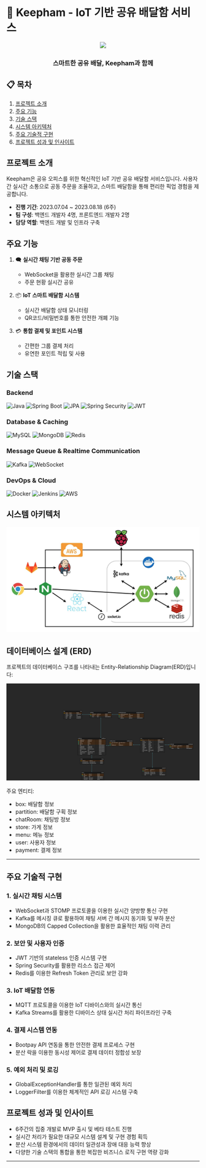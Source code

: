 # 🚚 Keepham - IoT 기반 공유 배달함 서비스

<div align="center">
  <img src="[Keepham 로고 이미지 경로]" height="200"> 
  <h3>스마트한 공유 배달, Keepham과 함께</h3>
</div>

## 📋 목차
1. [프로젝트 소개](#프로젝트-소개)
2. [주요 기능](#주요-기능)
3. [기술 스택](#기술-스택)
4. [시스템 아키텍처](#시스템-아키텍처)
5. [주요 기술적 구현](#주요-기술적-구현)
6. [프로젝트 성과 및 인사이트](#프로젝트-성과-및-인사이트)

## 프로젝트 소개

Keepham은 공유 오피스를 위한 혁신적인 IoT 기반 공유 배달함 서비스입니다.
사용자 간 실시간 소통으로 공동 주문을 조율하고, 스마트 배달함을 통해 편리한 픽업 경험을 제공합니다.

- **진행 기간**: 2023.07.04 ~ 2023.08.18 (6주)
- **팀 구성**: 백엔드 개발자 4명, 프론트엔드 개발자 2명
- **담당 역할**: 백엔드 개발 및 인프라 구축

## 주요 기능

1. 🗨️ **실시간 채팅 기반 공동 주문**
   - WebSocket을 활용한 실시간 그룹 채팅
   - 주문 현황 실시간 공유

2. 📦 **IoT 스마트 배달함 시스템**
   - 실시간 배달함 상태 모니터링
   - QR코드/비밀번호를 통한 안전한 개폐 기능

3. 💳 **통합 결제 및 포인트 시스템**
   - 간편한 그룹 결제 처리
   - 유연한 포인트 적립 및 사용

## 기술 스택

### Backend
![Java](https://img.shields.io/badge/Java%2017-007396?style=for-the-badge&logo=java&logoColor=white)
![Spring Boot](https://img.shields.io/badge/Spring%20Boot%203.0.8-6DB33F?style=for-the-badge&logo=spring-boot&logoColor=white)
![JPA](https://img.shields.io/badge/JPA-59666C?style=for-the-badge&logo=hibernate&logoColor=white)
![Spring Security](https://img.shields.io/badge/Spring%20Security-6DB33F?style=for-the-badge&logo=spring-security&logoColor=white)
![JWT](https://img.shields.io/badge/JWT-000000?style=for-the-badge&logo=json-web-tokens&logoColor=white)

### Database & Caching
![MySQL](https://img.shields.io/badge/MySQL-4479A1?style=for-the-badge&logo=mysql&logoColor=white)
![MongoDB](https://img.shields.io/badge/MongoDB-47A248?style=for-the-badge&logo=mongodb&logoColor=white)
![Redis](https://img.shields.io/badge/Redis-DC382D?style=for-the-badge&logo=redis&logoColor=white)

### Message Queue & Realtime Communication
![Kafka](https://img.shields.io/badge/Apache%20Kafka-231F20?style=for-the-badge&logo=apache-kafka&logoColor=white)
![WebSocket](https://img.shields.io/badge/WebSocket-010101?style=for-the-badge&logo=socket.io&logoColor=white)

### DevOps & Cloud
![Docker](https://img.shields.io/badge/Docker-2496ED?style=for-the-badge&logo=docker&logoColor=white)
![Jenkins](https://img.shields.io/badge/Jenkins-D24939?style=for-the-badge&logo=jenkins&logoColor=white)
![AWS](https://img.shields.io/badge/AWS-232F3E?style=for-the-badge&logo=amazon-aws&logoColor=white)

## 시스템 아키텍처

![시스템 아키텍처 다이어그램 이미지](./image/keepham-ARC.jpg)

## 데이터베이스 설계 (ERD)

프로젝트의 데이터베이스 구조를 나타내는 Entity-Relationship Diagram(ERD)입니다:

![Keepham ERD](./image/ERD.png)

주요 엔티티:
- box: 배달함 정보
- partition: 배달함 구획 정보
- chatRoom: 채팅방 정보
- store: 가게 정보
- menu: 메뉴 정보
- user: 사용자 정보
- payment: 결제 정보

---

## 주요 기술적 구현

### 1. 실시간 채팅 시스템
- WebSocket과 STOMP 프로토콜을 이용한 실시간 양방향 통신 구현
- Kafka를 메시징 큐로 활용하여 채팅 서버 간 메시지 동기화 및 부하 분산
- MongoDB의 Capped Collection을 활용한 효율적인 채팅 이력 관리

### 2. 보안 및 사용자 인증
- JWT 기반의 stateless 인증 시스템 구현
- Spring Security를 활용한 리소스 접근 제어
- Redis를 이용한 Refresh Token 관리로 보안 강화

### 3. IoT 배달함 연동
- MQTT 프로토콜을 이용한 IoT 디바이스와의 실시간 통신
- Kafka Streams를 활용한 디바이스 상태 실시간 처리 파이프라인 구축

### 4. 결제 시스템 연동
- Bootpay API 연동을 통한 안전한 결제 프로세스 구현
- 분산 락을 이용한 동시성 제어로 결제 데이터 정합성 보장

### 5. 예외 처리 및 로깅
- GlobalExceptionHandler를 통한 일관된 예외 처리
- LoggerFilter를 이용한 체계적인 API 로깅 시스템 구축

## 프로젝트 성과 및 인사이트

- 6주간의 집중 개발로 MVP 출시 및 베타 테스트 진행
- 실시간 처리가 필요한 대규모 시스템 설계 및 구현 경험 획득
- 분산 시스템 환경에서의 데이터 일관성과 장애 대응 능력 향상
- 다양한 기술 스택의 통합을 통한 복잡한 비즈니스 로직 구현 역량 강화

---


